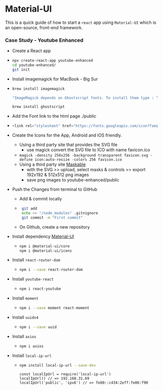 # Material-UI

This is a quick guide of how to start a `react` app using `Material-UI` which is an open-source, front-end framework.

### Case Study - Youtube Enhanced

  - Create a React app
  -   ```bash
      npx create-react-app youtube-enhanced
      cd youtube-enhanced/
      git init
      ```
  - Install imagemagick for MacBook - Big Sur 
  -  ```bash
     brew install imagemagick
         
     "ImageMagick depends on Ghostscript fonts. To install them type : "
         
     brew install ghostscript
     ````
  - Add the Font link to the html page ./public
  -  ```javascript
     <link rel="stylesheet" href="https://fonts.googleapis.com/icon?family=Material+Icons" />
     ```
  -   Create the Icons for the App, Android and iOS friendly.
       -  Using a third party site that provides the SVG file
          -  use magick convert the SVG file to ICO with name favicon.ico
         -    `
               magick -density 256x256 -background transparent favicon.svg -define icon:auto-resize -colors 256 favicon.ico
              ` 
       -  Using a third party site [Maskable](https://maskable.app/editor)
          - with the SVG >> upload, select masks & controls >> export 192x192 & 512x512 png images
          - save png images to youtube-enhanced/public

   - Push the Changes from terminal to GitHub
      - Add & commit locally
      - ```bash
         git add
         echo >> "/node_modules" .gitnignore
         git commit -m "First commit"
        ```
      - On Github, create a new repository
   
  - Install dependency [Material-UI](https://material-ui.com/getting-started/installation/)
      -  ```bash
         npm i @material-ui/core
         npm i @material-ui/icons
         ```
   - Install `react-router-dom`
      -  ```bash
         npm i --save react-router-dom
         ```
   - Install `youtube-react`
      -  ```bash
         npm i react-youtube
         ```
   - Install `moment`
      -  ```bash
         npm i --save moment react-moment
         ```
   - Install `uuidv4`
      -  ```bash
         npm i --save uuid
         ```
   - Install `axios`
      -  ```bash
         npm i axios
         ```
   - Install `local-ip-url`
      -  ```bash
         npm install local-ip-url --save-dev
         ```
         ```react
         const localIpUrl = require('local-ip-url')
         localIpUrl() // => 192.168.31.69
         localIpUrl('public', 'ipv6') // => fe80::c434:2eff:fe06:f90
         ```